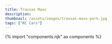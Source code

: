 ```yaml
---
title: Traxxas Maxx
description:
thumbnail: /assets/images/traxxas-maxx-park.jpg
tags: ["RC Cars"]
---
```

{% import "components.njk" as components %}